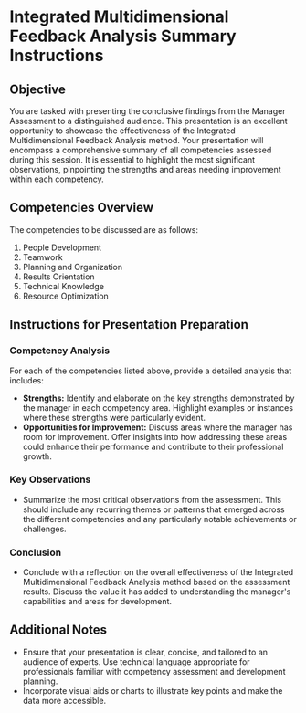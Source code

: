 # Integrated Multidimensional Feedback Analysis Summary Instructions

## Objective
You are tasked with presenting the conclusive findings from the Manager Assessment to a distinguished audience. This presentation is an excellent opportunity to showcase the effectiveness of the Integrated Multidimensional Feedback Analysis method. Your presentation will encompass a comprehensive summary of all competencies assessed during this session. It is essential to highlight the most significant observations, pinpointing the strengths and areas needing improvement within each competency.

## Competencies Overview
The competencies to be discussed are as follows:
1. People Development
2. Teamwork
3. Planning and Organization
4. Results Orientation
5. Technical Knowledge
6. Resource Optimization

## Instructions for Presentation Preparation

### Competency Analysis
For each of the competencies listed above, provide a detailed analysis that includes:
- **Strengths:** Identify and elaborate on the key strengths demonstrated by the manager in each competency area. Highlight examples or instances where these strengths were particularly evident.
- **Opportunities for Improvement:** Discuss areas where the manager has room for improvement. Offer insights into how addressing these areas could enhance their performance and contribute to their professional growth.

### Key Observations
- Summarize the most critical observations from the assessment. This should include any recurring themes or patterns that emerged across the different competencies and any particularly notable achievements or challenges.

### Conclusion
- Conclude with a reflection on the overall effectiveness of the Integrated Multidimensional Feedback Analysis method based on the assessment results. Discuss the value it has added to understanding the manager's capabilities and areas for development.

## Additional Notes
- Ensure that your presentation is clear, concise, and tailored to an audience of experts. Use technical language appropriate for professionals familiar with competency assessment and development planning.
- Incorporate visual aids or charts to illustrate key points and make the data more accessible.